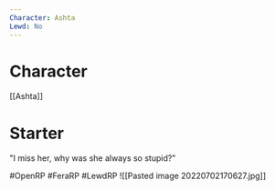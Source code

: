 ```yaml
---
Character: Ashta
Lewd: No
---
```

# Character
[[Ashta]]

# Starter
"I miss her, why was she always so stupid?"   

#OpenRP #FeraRP #LewdRP 
![[Pasted image 20220702170627.jpg]]